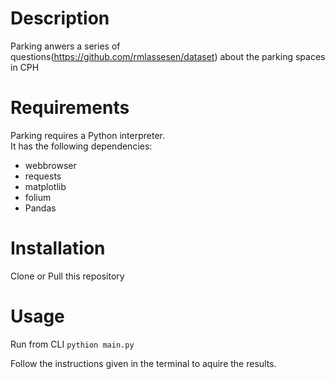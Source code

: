 # Description
Parking anwers a series of questions(https://github.com/rmlassesen/dataset) about the parking spaces in CPH

# Requirements
Parking requires a Python interpreter.  
It has the following dependencies:  
* webbrowser
* requests
* matplotlib
* folium
* Pandas

# Installation
Clone or Pull this repository

# Usage
Run from CLI
```pythion main.py```

Follow the instructions given in the terminal to aquire the results.
